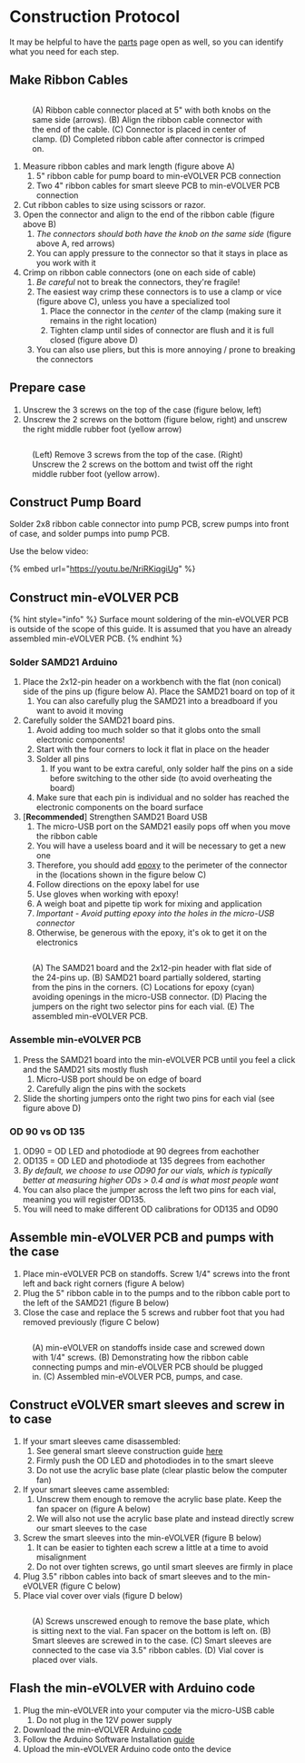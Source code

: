 # Construction Protocol

It may be helpful to have the [parts](parts.md) page open as well, so you can identify what you need for each step.

## Make Ribbon Cables

<figure><img src="../../../.gitbook/assets/image (60).png" alt=""><figcaption><p>(A) Ribbon cable connector placed at 5" with both knobs on the same side (arrows). (B) Align the ribbon cable connector with the end of the cable. (C) Connector is placed in center of clamp. (D) Completed ribbon cable after connector is crimped on.</p></figcaption></figure>

1. Measure ribbon cables and mark length (figure above A)
   1. 5" ribbon cable for pump board to min-eVOLVER PCB connection
   2. Two 4" ribbon cables for smart sleeve PCB to min-eVOLVER PCB connection
2. Cut ribbon cables to size using scissors or razor.
3. Open the connector and align to the end of the ribbon cable (figure above B)
   1. _The connectors should both have the knob on the same side_ (figure above A, red arrows)
   2. You can apply pressure to the connector so that it stays in place as you work with it
4. Crimp on ribbon cable connectors (one on each side of cable)
   1. _Be careful_ not to break the connectors, they're fragile!
   2. The easiest way crimp these connectors is to use a clamp or vice (figure above C), unless you have a specialized tool
      1. Place the connector in the _center_ of the clamp (making sure it remains in the right location)
      2. Tighten clamp until sides of connector are flush and it is full closed (figure above D)
   3. You can also use pliers, but this is more annoying / prone to breaking the connectors

## Prepare case

1. Unscrew the 3 screws on the top of the case (figure below, left)
2. Unscrew the 2 screws on the bottom (figure below, right) and unscrew the right middle rubber foot (yellow arrow)

<figure><img src="../../../.gitbook/assets/image (59).png" alt=""><figcaption><p>(Left) Remove 3 screws from the top of the case. (Right) Unscrew the 2 screws on the bottom and twist off the right middle rubber foot (yellow arrow).</p></figcaption></figure>

## Construct Pump Board

Solder 2x8 ribbon cable connector into pump PCB, screw pumps into front of case, and solder pumps into pump PCB.

Use the below video:

{% embed url="https://youtu.be/NriRKiqgiUg" %}

## Construct min-eVOLVER PCB

{% hint style="info" %}
Surface mount soldering of the min-eVOLVER PCB is outside of the scope of this guide. It is assumed that you have an already assembled min-eVOLVER PCB.
{% endhint %}

### Solder SAMD21 Arduino

1. Place the 2x12-pin header on a workbench with the flat (non conical) side of the pins up (figure below A). Place the SAMD21 board on top of it
   1. You can also carefully plug the SAMD21 into a breadboard if you want to avoid it moving
2. Carefully solder the SAMD21 board pins.
   1. Avoid adding too much solder so that it globs onto the small electronic components!
   2. Start with the four corners to lock it flat in place on the header
   3. Solder all pins
      1. If you want to be extra careful, only solder half the pins on a side before switching to the other side (to avoid overheating the board)
   4. Make sure that each pin is individual and no solder has reached the electronic components on the board surface
3. \[**Recommended**] Strengthen SAMD21 Board USB
   1. The micro-USB port on the SAMD21 easily pops off when you move the ribbon cable
   2. You will have a useless board and it will be necessary to get a new one
   3. Therefore, you should add [epoxy](https://www.mcmaster.com/7605A5/) to the perimeter of the connector in the (locations shown in the figure below C)&#x20;
   4. Follow directions on the epoxy label for use
   5. Use gloves when working with epoxy!
   6. A weigh boat and pipette tip work for mixing and application
   7. _Important - Avoid putting epoxy into the holes in the micro-USB connector_
   8. Otherwise, be generous with the epoxy, it's ok to get it on the electronics

<figure><img src="../../../.gitbook/assets/image (1) (3) (1) (1).png" alt=""><figcaption><p>(A) The SAMD21 board and the 2x12-pin header with flat side of the 24-pins up. (B) SAMD21 board partially soldered, starting from the pins in the corners. (C) Locations for epoxy (cyan) avoiding openings in the micro-USB connector. (D) Placing the jumpers on the right two selector pins for each vial. (E) The assembled min-eVOLVER PCB.</p></figcaption></figure>

### Assemble min-eVOLVER PCB

1. Press the SAMD21 board into the min-eVOLVER PCB until you feel a click and the SAMD21 sits mostly flush
   1. Micro-USB port should be on edge of board
   2. Carefully align the pins with the sockets
2. Slide the shorting jumpers onto the right two pins for each vial (see figure above D)

### OD 90 vs OD 135

1. OD90 = OD LED and photodiode at 90 degrees from eachother
2. OD135 = OD LED and photodiode at 135 degrees from eachother
3. _By default, we choose to use OD90 for our vials, which is typically better at measuring higher ODs > 0.4 and is what most people want_
4. You can also place the jumper across the left two pins for each vial, meaning you will register OD135.
5. You will need to make different OD calibrations for OD135 and OD90

## Assemble min-eVOLVER PCB and pumps with the case

1. Place min-eVOLVER PCB on standoffs. Screw 1/4" screws into the front left and back right corners (figure A below)
2. Plug the 5" ribbon cable in to the pumps and to the ribbon cable port to the left of the SAMD21 (figure B below)
3. Close the case and replace the 5 screws and rubber foot that you had removed previously (figure C below)

<figure><img src="../../../.gitbook/assets/image (11).png" alt=""><figcaption><p>(A) min-eVOLVER on standoffs inside case and screwed down with 1/4" screws. (B) Demonstrating how the ribbon cable connecting pumps and min-eVOLVER PCB should be plugged in. (C) Assembled min-eVOLVER PCB, pumps, and case.</p></figcaption></figure>

## Construct eVOLVER smart sleeves and screw in to case

1. If your smart sleeves came disassembled:
   1. See general smart sleeve construction guide [here](../../../guides/building-a-smart-sleeve.md)
   2. Firmly push the OD LED and photodiodes in to the smart sleeve
   3. Do not use the acrylic base plate (clear plastic below the computer fan)
2. If your smart sleeves came assembled:
   1. Unscrew them enough to remove the acrylic base plate. Keep the fan spacer on (figure A below)
   2. We will also not use the acrylic base plate and instead directly screw our smart sleeves to the case
3. Screw the smart sleeves into the min-eVOLVER (figure B below)
   1. It can be easier to tighten each screw a little at a time to avoid misalignment&#x20;
   2. Do not over tighten screws, go until smart sleeves are firmly in place
4. Plug 3.5" ribbon cables into back of smart sleeves and to the min-eVOLVER (figure C below)
5. Place vial cover over vials (figure D below)

<figure><img src="../../../.gitbook/assets/image (61).png" alt=""><figcaption><p>(A) Screws unscrewed enough to remove the base plate, which is sitting next to the vial. Fan spacer on the bottom is left on. (B) Smart sleeves are screwed in to the case. (C) Smart sleeves are connected to the case via 3.5" ribbon cables. (D) Vial cover is placed over vials.</p></figcaption></figure>

## Flash the min-eVOLVER with Arduino code&#x20;

1. Plug the min-eVOLVER into your computer via the micro-USB cable
   1. Do not plug in the 12V power supply
2. Download the min-eVOLVER Arduino [code](https://github.com/FYNCH-BIO/evolver-arduino/tree/master/SAMD21/MINEVOLVER)
3. Follow the Arduino Software Installation [guide](../../../guides/arduino-software-installation.md)
4. Upload the min-eVOLVER Arduino code onto the device
